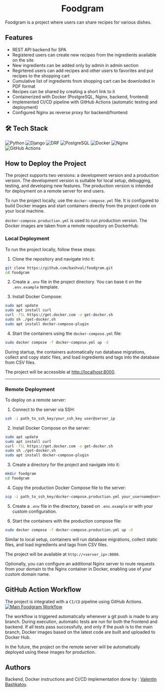 <h1 align="center"> 
Foodgram
</h1>

Foodgram is a project where users can share recipes for various dishes.

## Features
- REST API backend for SPA
- Registered users can create new recipes from the ingredients available on the site
- New ingredients can be added only by admin in admin section
- Regirtered users can add recipes and other users to favorites and put recipes to the shopping cart
- Cumulative list of ingredients from shopping cart can be downloded in PDF format
- Recipes can be shared by creating a short link to it
- Containerized with Docker (PostgreSQL, Nginx, backend, frontend)
- Implemented CI/CD pipeline with GitHub Actions (automatic testing and deployment)
- Configured Nginx as reverse proxy for backend/frontend

## 🛠️ Tech Stack

![Python](https://img.shields.io/badge/Python_3.x-3776AB?logo=python&logoColor=yellow)
![Django](https://img.shields.io/badge/Django-092E20?logo=django&logoColor=white)
![DRF](https://img.shields.io/badge/DRF%20(Django%20REST)-8C1D40?logo=django&logoColor=white)
![PostgreSQL](https://img.shields.io/badge/-PostgreSQL-4169E1?logo=postgresql&logoColor=white)
![Docker](https://img.shields.io/badge/Docker-2496ED?style=flat&logo=docker&logoColor=white)
![Nginx](https://img.shields.io/badge/Nginx-009639?style=flat&logo=nginx&logoColor=white)
![GitHub Actions](https://img.shields.io/badge/GitHub_Actions-2088FF?style=flat&logo=githubactions&logoColor=white)

## How to Deploy the Project

The project supports two versions: a development version and a production version. The development version is suitable for local setup, debugging, testing, and developing new features. The production version is intended for deployment on a remote server for end users.

To run the project locally, use the `docker-compose.yml` file. It is configured to build Docker images and start containers directly from the project code on your local machine. 

`docker-compose.production.yml` is used to run production version. The Docker images are taken from a remote repository on DockerHub.

### Local Deployment

To run the project locally, follow these steps:

1. Clone the repository and navigate into it:

```bash
git clone https://github.com/bashval/foodgram.git
cd foodgram
```

2. Create a `.env` file in the project directory. You can base it on the `.env.example` template.

3. Install Docker Compose:

```bash
sudo apt update
sudo apt install curl
curl -fSL https://get.docker.com -o get-docker.sh
sudo sh ./get-docker.sh
sudo apt install docker-compose-plugin
```

4. Start the containers using the `docker-compose.yml` file:

```bash
sudo docker compose -f docker-compose.yml up -d
```

During startup, the containers automatically run database migrations, collect and copy static files, and load ingredients and tags into the database from CSV files.

The project will be accessible at [http://localhost:8000](http://localhost:8000).

---

### Remote Deployment

To deploy on a remote server:

1. Connect to the server via SSH:

```bash
ssh -i path_to_ssh_key/your_ssh_key user@server_ip
```

2. Install Docker Compose on the server:

```bash
sudo apt update
sudo apt install curl
curl -fSL https://get.docker.com -o get-docker.sh
sudo sh ./get-docker.sh
sudo apt install docker-compose-plugin
```

3. Create a directory for the project and navigate into it:

```bash
mkdir foodgram
cd foodgram
```

4. Copy the production Docker Compose file to the server:

```bash
scp -i path_to_ssh_key/docker-compose.production.yml your_username@server_ip:/home/your_username/foodgram/docker-compose.production.yml
```

5. Create a `.env` file in the directory, based on `.env.example` or with your custom configuration.

6. Start the containers with the production compose file:

```bash
sudo docker compose -f docker-compose.production.yml up -d
```

Similar to local setup, containers will run database migrations, collect static files, and load ingredients and tags from CSV files.

The project will be available at `http://<server_ip>:8000`.

Optionally, you can configure an additional Nginx server to route requests from your domain to the Nginx container in Docker, enabling use of your custom domain name.

## GitHub Action Workflow

 The project is integrated with a `CI/CD` pipeline using GitHub Actions. [![Main Foodgram Workflow](https://github.com/bashval/foodgram/actions/workflows/main.yml/badge.svg)](https://github.com/bashval/foodgram/actions/workflows/main.yml)

The workflow is triggered automatically whenever a git push is made to any branch. During execution, automatic tests are run for both the frontend and backend. If all tests pass successfully, and only if the push is to the main branch, Docker images based on the latest code are built and uploaded to Docker Hub. 

In the future, the project on the remote server will be automatically deployed using these images for production. 

## Authors

Backend, Docker instructions and CI/CD implementation done by : [Valentin Bashkatov](https://github.com/bashval).
